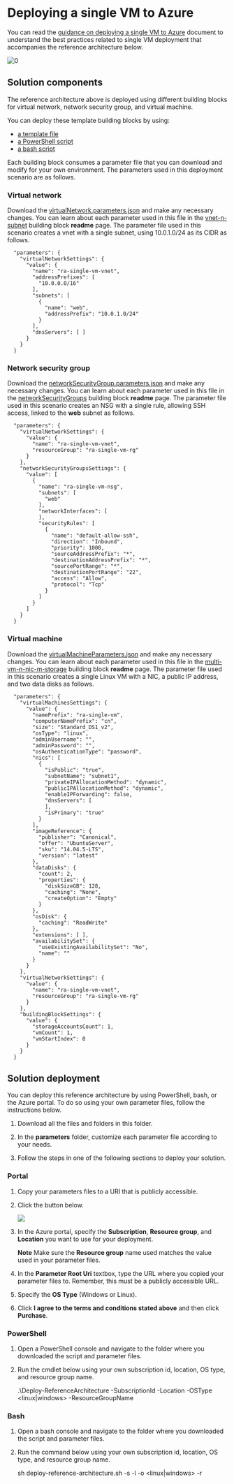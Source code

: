 # Deploying a single VM to Azure

You can read the [guidance on deploying a single VM to Azure][guidance] document to understand the best practices related to single VM deployment that accompanies the reference architecture below.

![[0]][0]

## Solution components

The reference architecture above is deployed using different building blocks for virtual network, network security group, and virtual machine.

You can deploy these template building blocks by using:
- [a template file][solution-template]
- [a PowerShell script][solution-psscript]
- [a bash script][solution-shscript]

Each building block consumes a parameter file that you can download and modify for your own environment. The parameters used in this deployment scenario are as follows.

### Virtual network

Download the [virtualNetwork.parameters.json][vnet-parameters] and make any necessary changes. You can learn about each parameter used in this file in the [vnet-n-subnet][bb-vnet] building block **readme** page. The parameter file used in this scenario creates a vnet with a single subnet, using 10.0.1.0/24 as its CIDR as follows.

	  "parameters": {
	    "virtualNetworkSettings": {
	      "value": {
	        "name": "ra-single-vm-vnet",
	        "addressPrefixes": [
	          "10.0.0.0/16"
	        ],
	        "subnets": [
	          {
	            "name": "web",
	            "addressPrefix": "10.0.1.0/24"
	          }
	        ],
	        "dnsServers": [ ]
	      }
	    }
	  }

### Network security group

Download the [networkSecurityGroup.parameters.json][nsg-parameters] and make any necessary changes. You can learn about each parameter used in this file in the [networkSecurityGroups][bb-nsg] building block **readme** page. The parameter file used in this scenario creates an NSG with a single rule, allowing SSH access, linked to the **web** subnet as follows.

	  "parameters": {
	    "virtualNetworkSettings": {
	      "value": {
	        "name": "ra-single-vm-vnet",
	        "resourceGroup": "ra-single-vm-rg"
	      }
	    },
	    "networkSecurityGroupsSettings": {
	      "value": [
	        {
	          "name": "ra-single-vm-nsg",
	          "subnets": [
	            "web"
	          ],
	          "networkInterfaces": [
	          ],
	          "securityRules": [
	            {
	              "name": "default-allow-ssh",
	              "direction": "Inbound",
	              "priority": 1000,
	              "sourceAddressPrefix": "*",
	              "destinationAddressPrefix": "*",
	              "sourcePortRange": "*",
	              "destinationPortRange": "22",
	              "access": "Allow",
	              "protocol": "Tcp"
	            }
	          ]
	        }
	      ]
	    }
	  }

### Virtual machine

Download the [virtualMachineParameters.json][vm-parameters] and make any necessary changes. You can learn about each parameter used in this file in the [multi-vm-n-nic-m-storage][bb-vm] building block **readme** page. The parameter file used in this scenario creates a single Linux VM with a NIC, a public IP address, and two data disks as follows.

	  "parameters": {
	    "virtualMachinesSettings": {
	      "value": {
	        "namePrefix": "ra-single-vm",
	        "computerNamePrefix": "cn",
	        "size": "Standard_DS1_v2",
	        "osType": "linux",
	        "adminUsername": "",
	        "adminPassword": "",
	        "osAuthenticationType": "password",
	        "nics": [
	          {
	            "isPublic": "true",
	            "subnetName": "subnet1",
	            "privateIPAllocationMethod": "dynamic",
	            "publicIPAllocationMethod": "dynamic",
	            "enableIPForwarding": false,
	            "dnsServers": [
	            ],
	            "isPrimary": "true"
	          }
	        ],
	        "imageReference": {
	          "publisher": "Canonical",
	          "offer": "UbuntuServer",
	          "sku": "14.04.5-LTS",
	          "version": "latest"
	        },
	        "dataDisks": {
	          "count": 2,
	          "properties": {
	            "diskSizeGB": 128,
	            "caching": "None",
	            "createOption": "Empty"
	          }
	        },
	        "osDisk": {
	          "caching": "ReadWrite"
	        },
	        "extensions": [ ],
	        "availabilitySet": {
	          "useExistingAvailabilitySet": "No",
	          "name": ""
	        }
	      }
	    },
	    "virtualNetworkSettings": {
	      "value": {
	        "name": "ra-single-vm-vnet",
	        "resourceGroup": "ra-single-vm-rg"
	      }
	    },
	    "buildingBlockSettings": {
	      "value": {
	        "storageAccountsCount": 1,
	        "vmCount": 1,
	        "vmStartIndex": 0
	      }
	    }
	  }

## Solution deployment

You can deploy this reference architecture by using PowerShell, bash, or the Azure portal. To do so using your own parameter files, follow the instructions below.

1. Download all the files and folders in this folder.

2. In the **parameters** folder, customize each parameter file according to your needs.

3. Follow the steps in one of the following sections to deploy your solution.

### Portal
1. Copy your parameters files to a URI that is publicly accessible.

2. Click the button below.

	<a href="https://portal.azure.com/#create/Microsoft.Template/uri/https%3A%2F%2Fraw.githubusercontent.com%2Fmspnp%2Freference-architectures%2Fmaster%2Fguidance-compute-single-vm%2Fazuredeploy.json" target="_blank">
    <img src="http://azuredeploy.net/deploybutton.png"/></a>

3. In the Azure portal, specify the **Subscription**, **Resource group**, and **Location** you want to use for your deployment.

	**Note** Make sure the **Resource group** name used matches the value used in your parameter files.

4. In the **Parameter Root Uri** textbox, type the URL where you copied your parameter files to. Remember, this must be a publicly accessible URL.

5. Specify the **OS Type** (Windows or Linux).

6. Click **I agree to the terms and conditions stated above** and then click **Purchase**.

### PowerShell
1. Open a PowerShell console and navigate to the folder where you downloaded the script and parameter files.

2. Run the cmdlet below using your own subscription id, location, OS type, and resource group name.

	.\Deploy-ReferenceArchitecture -SubscriptionId <id> -Location <location> -OSType <linux|windows> -ResourceGroupName <resource group>

### Bash
1. Open a bash console and navigate to the folder where you downloaded the script and parameter files.

2. Run the command below using your own subscription id, location, OS type, and resource group name.

	sh deploy-reference-architecture.sh -s <subscription id> -l <location> -o <linux|windows> -r <resource group>

<!-- links -->
[0]: ./diagram.png
[bb]: https://github.com/mspnp/template-building-blocks
[bb-vnet]: https://github.com/mspnp/template-building-blocks/tree/master/templates/buildingBlocks/vnet-n-subnet
[bb-nsg]: https://github.com/mspnp/template-building-blocks/tree/master/templates/buildingBlocks/networkSecurityGroups
[bb-vm]: https://github.com/mspnp/template-building-blocks/tree/master/templates/buildingBlocks/multi-vm-n-nic-m-storage
[deployment]: #Solution-deployment
[solution-shscript]: https://github.com/mspnp/reference-architectures/blob/master/guidance-compute-single-vm/deploy-reference-architecture.sh
[solution-psscript]: https://github.com/mspnp/reference-architectures/blob/master/guidance-compute-single-vm/Deploy-ReferenceArchitecture.ps1
[solution-template]: https://github.com/mspnp/reference-architectures/blob/master/guidance-compute-single-vm/azuredeploy.json
[vnet-parameters]: https://github.com/mspnp/reference-architectures/tree/master/guidance-compute-single-vm/parameters/linux/virtualNetwork.parameters.json 
[nsg-parameters]: https://github.com/mspnp/reference-architectures/blob/master/guidance-compute-single-vm/parameters/linux/networkSecurityGroups.parameters.json
[vm-parameters]: https://github.com/mspnp/reference-architectures/tree/master/guidance-compute-single-vm/parameters/linux/virtualMachine.parameters.json
[guidance]: https://azure.microsoft.com/en-us/documentation/articles/guidance-compute-single-vm-linux/